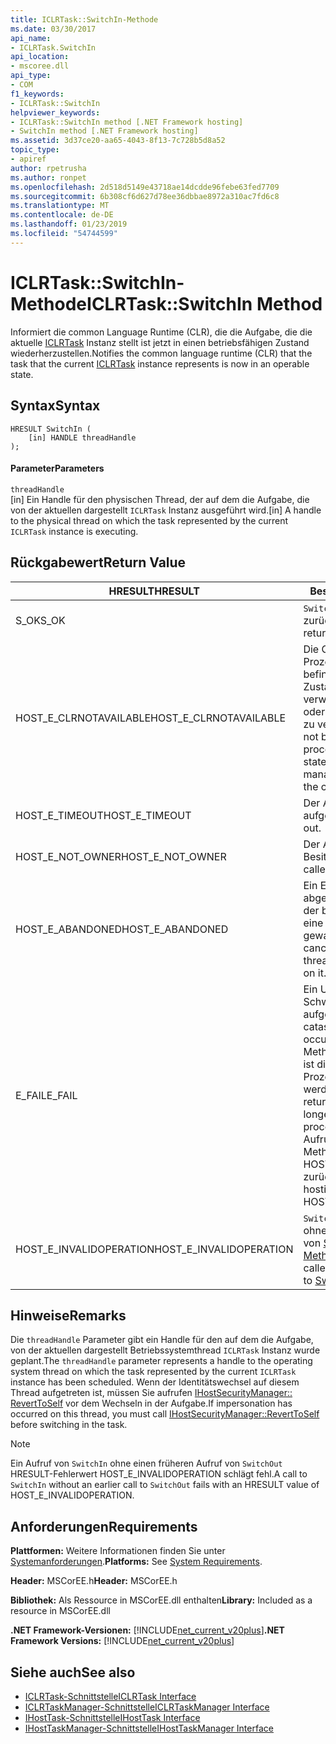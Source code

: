 ```yaml
---
title: ICLRTask::SwitchIn-Methode
ms.date: 03/30/2017
api_name:
- ICLRTask.SwitchIn
api_location:
- mscoree.dll
api_type:
- COM
f1_keywords:
- ICLRTask::SwitchIn
helpviewer_keywords:
- ICLRTask::SwitchIn method [.NET Framework hosting]
- SwitchIn method [.NET Framework hosting]
ms.assetid: 3d37ce20-aa65-4043-8f13-7c728b5d8a52
topic_type:
- apiref
author: rpetrusha
ms.author: ronpet
ms.openlocfilehash: 2d518d5149e43718ae14dcdde96febe63fed7709
ms.sourcegitcommit: 6b308cf6d627d78ee36dbbae8972a310ac7fd6c8
ms.translationtype: MT
ms.contentlocale: de-DE
ms.lasthandoff: 01/23/2019
ms.locfileid: "54744599"
---
```

# <a name="iclrtaskswitchin-method"></a><span data-ttu-id="3d399-102">ICLRTask::SwitchIn-Methode</span><span class="sxs-lookup"><span data-stu-id="3d399-102">ICLRTask::SwitchIn Method</span></span>
<span data-ttu-id="3d399-103">Informiert die common Language Runtime (CLR), die die Aufgabe, die die aktuelle [ICLRTask](../../../../docs/framework/unmanaged-api/hosting/iclrtask-interface.md) Instanz stellt ist jetzt in einen betriebsfähigen Zustand wiederherzustellen.</span><span class="sxs-lookup"><span data-stu-id="3d399-103">Notifies the common language runtime (CLR) that the task that the current [ICLRTask](../../../../docs/framework/unmanaged-api/hosting/iclrtask-interface.md) instance represents is now in an operable state.</span></span>  
  
## <a name="syntax"></a><span data-ttu-id="3d399-104">Syntax</span><span class="sxs-lookup"><span data-stu-id="3d399-104">Syntax</span></span>  
  
```  
HRESULT SwitchIn (  
    [in] HANDLE threadHandle  
);  
```  
  
#### <a name="parameters"></a><span data-ttu-id="3d399-105">Parameter</span><span class="sxs-lookup"><span data-stu-id="3d399-105">Parameters</span></span>  
 `threadHandle`  
 <span data-ttu-id="3d399-106">[in] Ein Handle für den physischen Thread, der auf dem die Aufgabe, die von der aktuellen dargestellt `ICLRTask` Instanz ausgeführt wird.</span><span class="sxs-lookup"><span data-stu-id="3d399-106">[in] A handle to the physical thread on which the task represented by the current `ICLRTask` instance is executing.</span></span>  
  
## <a name="return-value"></a><span data-ttu-id="3d399-107">Rückgabewert</span><span class="sxs-lookup"><span data-stu-id="3d399-107">Return Value</span></span>  
  
|<span data-ttu-id="3d399-108">HRESULT</span><span class="sxs-lookup"><span data-stu-id="3d399-108">HRESULT</span></span>|<span data-ttu-id="3d399-109">Beschreibung</span><span class="sxs-lookup"><span data-stu-id="3d399-109">Description</span></span>|  
|-------------|-----------------|  
|<span data-ttu-id="3d399-110">S_OK</span><span class="sxs-lookup"><span data-stu-id="3d399-110">S_OK</span></span>|<span data-ttu-id="3d399-111">`SwitchIn` wurde erfolgreich zurückgegeben.</span><span class="sxs-lookup"><span data-stu-id="3d399-111">`SwitchIn` returned successfully.</span></span>|  
|<span data-ttu-id="3d399-112">HOST_E_CLRNOTAVAILABLE</span><span class="sxs-lookup"><span data-stu-id="3d399-112">HOST_E_CLRNOTAVAILABLE</span></span>|<span data-ttu-id="3d399-113">Die CLR wurde nicht in einen Prozess geladen und befindet sich in einem Zustand, in dem nicht verwalteten Code ausführen oder den Aufruf erfolgreich zu verarbeiten.</span><span class="sxs-lookup"><span data-stu-id="3d399-113">The CLR has not been loaded into a process, or the CLR is in a state in which it cannot run managed code or process the call successfully.</span></span>|  
|<span data-ttu-id="3d399-114">HOST_E_TIMEOUT</span><span class="sxs-lookup"><span data-stu-id="3d399-114">HOST_E_TIMEOUT</span></span>|<span data-ttu-id="3d399-115">Der Aufruf ist ein Timeout aufgetreten.</span><span class="sxs-lookup"><span data-stu-id="3d399-115">The call timed out.</span></span>|  
|<span data-ttu-id="3d399-116">HOST_E_NOT_OWNER</span><span class="sxs-lookup"><span data-stu-id="3d399-116">HOST_E_NOT_OWNER</span></span>|<span data-ttu-id="3d399-117">Der Aufrufer ist nicht Besitzer der Sperre.</span><span class="sxs-lookup"><span data-stu-id="3d399-117">The caller does not own the lock.</span></span>|  
|<span data-ttu-id="3d399-118">HOST_E_ABANDONED</span><span class="sxs-lookup"><span data-stu-id="3d399-118">HOST_E_ABANDONED</span></span>|<span data-ttu-id="3d399-119">Ein Ereignis wurde abgebrochen, während sich der blockierte Thread oder eine Fiber darauf gewartet.</span><span class="sxs-lookup"><span data-stu-id="3d399-119">An event was canceled while a blocked thread or fiber was waiting on it.</span></span>|  
|<span data-ttu-id="3d399-120">E_FAIL</span><span class="sxs-lookup"><span data-stu-id="3d399-120">E_FAIL</span></span>|<span data-ttu-id="3d399-121">Ein Unbekannter Schwerwiegender Fehler ist aufgetreten.</span><span class="sxs-lookup"><span data-stu-id="3d399-121">An unknown catastrophic failure occurred.</span></span> <span data-ttu-id="3d399-122">Wenn eine Methode E_FAIL zurückgibt, ist die CLR nicht mehr im Prozess verwendet werden.</span><span class="sxs-lookup"><span data-stu-id="3d399-122">When a method returns E_FAIL, the CLR is no longer usable within the process.</span></span> <span data-ttu-id="3d399-123">Nachfolgende Aufrufe zum Hosten der Methoden HOST_E_CLRNOTAVAILABLE zurück.</span><span class="sxs-lookup"><span data-stu-id="3d399-123">Subsequent calls to hosting methods return HOST_E_CLRNOTAVAILABLE.</span></span>|  
|<span data-ttu-id="3d399-124">HOST_E_INVALIDOPERATION</span><span class="sxs-lookup"><span data-stu-id="3d399-124">HOST_E_INVALIDOPERATION</span></span>|<span data-ttu-id="3d399-125">`SwitchIn` wurde aufgerufen, ohne einen früheren Aufruf von [SwitchOut-Methode](../../../../docs/framework/unmanaged-api/hosting/iclrtask-switchout-method.md).</span><span class="sxs-lookup"><span data-stu-id="3d399-125">`SwitchIn` was called without an earlier call to [SwitchOut Method](../../../../docs/framework/unmanaged-api/hosting/iclrtask-switchout-method.md).</span></span>|  
  
## <a name="remarks"></a><span data-ttu-id="3d399-126">Hinweise</span><span class="sxs-lookup"><span data-stu-id="3d399-126">Remarks</span></span>  
 <span data-ttu-id="3d399-127">Die `threadHandle` Parameter gibt ein Handle für den auf dem die Aufgabe, von der aktuellen dargestellt Betriebssystemthread `ICLRTask` Instanz wurde geplant.</span><span class="sxs-lookup"><span data-stu-id="3d399-127">The `threadHandle` parameter represents a handle to the operating system thread on which the task represented by the current `ICLRTask` instance has been scheduled.</span></span> <span data-ttu-id="3d399-128">Wenn der Identitätswechsel auf diesem Thread aufgetreten ist, müssen Sie aufrufen [IHostSecurityManager:: RevertToSelf](../../../../docs/framework/unmanaged-api/hosting/ihostsecuritymanager-reverttoself-method.md) vor dem Wechseln in der Aufgabe.</span><span class="sxs-lookup"><span data-stu-id="3d399-128">If impersonation has occurred on this thread, you must call [IHostSecurityManager::RevertToSelf](../../../../docs/framework/unmanaged-api/hosting/ihostsecuritymanager-reverttoself-method.md) before switching in the task.</span></span>  
  
> [!NOTE]
>  <span data-ttu-id="3d399-129">Ein Aufruf von `SwitchIn` ohne einen früheren Aufruf von `SwitchOut` HRESULT-Fehlerwert HOST_E_INVALIDOPERATION schlägt fehl.</span><span class="sxs-lookup"><span data-stu-id="3d399-129">A call to `SwitchIn` without an earlier call to `SwitchOut` fails with an HRESULT value of HOST_E_INVALIDOPERATION.</span></span>  
  
## <a name="requirements"></a><span data-ttu-id="3d399-130">Anforderungen</span><span class="sxs-lookup"><span data-stu-id="3d399-130">Requirements</span></span>  
 <span data-ttu-id="3d399-131">**Plattformen:** Weitere Informationen finden Sie unter [Systemanforderungen](../../../../docs/framework/get-started/system-requirements.md).</span><span class="sxs-lookup"><span data-stu-id="3d399-131">**Platforms:** See [System Requirements](../../../../docs/framework/get-started/system-requirements.md).</span></span>  
  
 <span data-ttu-id="3d399-132">**Header:** MSCorEE.h</span><span class="sxs-lookup"><span data-stu-id="3d399-132">**Header:** MSCorEE.h</span></span>  
  
 <span data-ttu-id="3d399-133">**Bibliothek:** Als Ressource in MSCorEE.dll enthalten</span><span class="sxs-lookup"><span data-stu-id="3d399-133">**Library:** Included as a resource in MSCorEE.dll</span></span>  
  
 <span data-ttu-id="3d399-134">**.NET Framework-Versionen:** [!INCLUDE[net_current_v20plus](../../../../includes/net-current-v20plus-md.md)]</span><span class="sxs-lookup"><span data-stu-id="3d399-134">**.NET Framework Versions:** [!INCLUDE[net_current_v20plus](../../../../includes/net-current-v20plus-md.md)]</span></span>  
  
## <a name="see-also"></a><span data-ttu-id="3d399-135">Siehe auch</span><span class="sxs-lookup"><span data-stu-id="3d399-135">See also</span></span>
- [<span data-ttu-id="3d399-136">ICLRTask-Schnittstelle</span><span class="sxs-lookup"><span data-stu-id="3d399-136">ICLRTask Interface</span></span>](../../../../docs/framework/unmanaged-api/hosting/iclrtask-interface.md)
- [<span data-ttu-id="3d399-137">ICLRTaskManager-Schnittstelle</span><span class="sxs-lookup"><span data-stu-id="3d399-137">ICLRTaskManager Interface</span></span>](../../../../docs/framework/unmanaged-api/hosting/iclrtaskmanager-interface.md)
- [<span data-ttu-id="3d399-138">IHostTask-Schnittstelle</span><span class="sxs-lookup"><span data-stu-id="3d399-138">IHostTask Interface</span></span>](../../../../docs/framework/unmanaged-api/hosting/ihosttask-interface.md)
- [<span data-ttu-id="3d399-139">IHostTaskManager-Schnittstelle</span><span class="sxs-lookup"><span data-stu-id="3d399-139">IHostTaskManager Interface</span></span>](../../../../docs/framework/unmanaged-api/hosting/ihosttaskmanager-interface.md)
